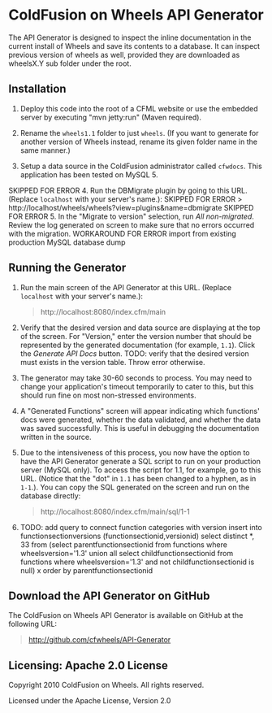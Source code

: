 ColdFusion on Wheels API Generator
==================================

The API Generator is designed to inspect the inline documentation in the current install of Wheels and save its contents to a database.
It can inspect previous version of wheels as well, provided they are downloaded as wheelsX.Y sub folder under the root.

Installation
------------

1.  Deploy this code into the root of a CFML website or use the embedded server by executing "mvn jetty:run" (Maven required).

2.  Rename the `wheels1.1` folder to just `wheels`. (If you want to generate for another version of Wheels instead, rename its given folder name in the same manner.)

3.  Setup a data source in the ColdFusion administrator called `cfwdocs`. This application has been tested on MySQL 5.

SKIPPED FOR ERROR 4.  Run the DBMigrate plugin by going to this URL. (Replace `localhost` with your server's name.):
SKIPPED FOR ERROR > http://localhost/wheels/wheels?view=plugins&name=dbmigrate
SKIPPED FOR ERROR 5.  In the "Migrate to version" selection, run _All non-migrated_. Review the log generated on screen to make sure that no errors occurred with the migration.
WORKAROUND FOR ERROR import from existing production MySQL database dump

Running the Generator
---------------------

1.  Run the main screen of the API Generator at this URL. (Replace `localhost` with your server's name.):
    > http://localhost:8080/index.cfm/main

2.  Verify that the desired version and data source are displaying at the top of the screen. For "Version," enter the version number that should be represented by the generated documentation (for example, `1.1`). Click the _Generate API Docs_ button. TODO: verify that the desired version must exists in the version table. Throw error otherwise.

3.  The generator may take 30-60 seconds to process. You may need to change your application's timeout temporarily to cater to this, but this should run fine on most non-stressed environments.

4.  A "Generated Functions" screen will appear indicating which functions' docs were generated, whether the data validated, and whether the data was saved successfully. This is useful in debugging the documentation written in the source.

5.  Due to the intensiveness of this process, you now have the option to have the API Generator generate a SQL script to run on your production server (MySQL only). To access the script for 1.1, for example, go to this URL. (Notice that the "dot" in `1.1` has been changed to a hyphen, as in `1-1`.). You can copy the SQL generated on the screen and run on the database directly:
    > http://localhost:8080/index.cfm/main/sql/1-1

6. TODO: add query to connect function categories with version
insert into functionsectionversions (functionsectionid,versionid)
select distinct *, 33 from 
(select parentfunctionsectionid from functions where wheelsversion='1.3'
union all
select childfunctionsectionid from functions where wheelsversion='1.3' and not childfunctionsectionid is null) x
order by parentfunctionsectionid

Download the API Generator on GitHub
------------------------------------

The ColdFusion on Wheels API Generator is available on GitHub at the following URL:
> http://github.com/cfwheels/API-Generator

Licensing: Apache 2.0 License
-----------------------------

Copyright 2010 ColdFusion on Wheels. All rights reserved.

Licensed under the Apache License, Version 2.0